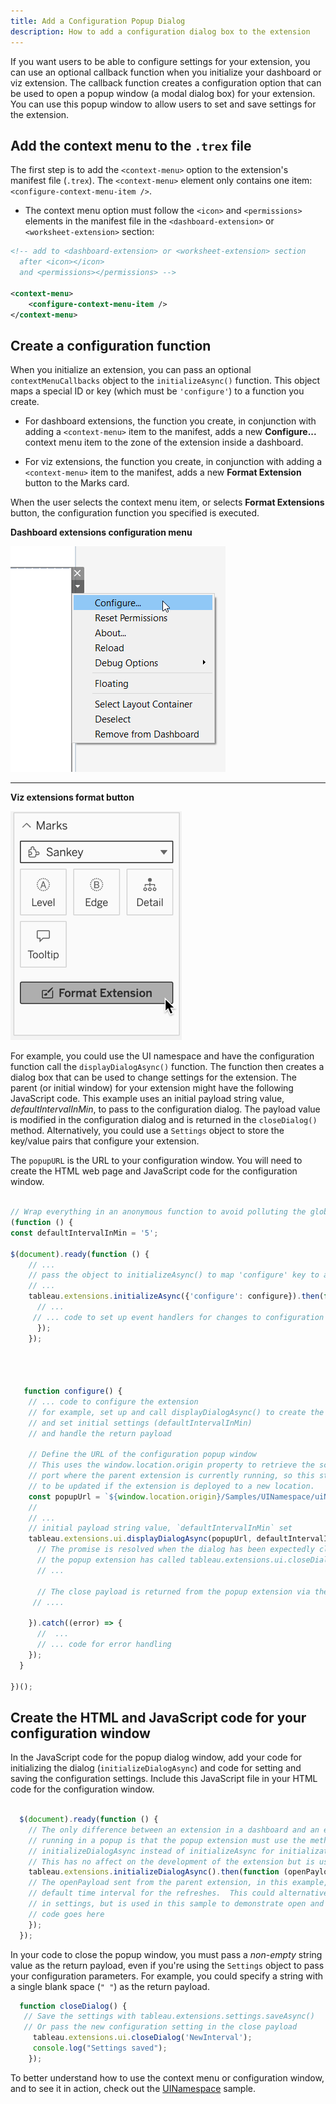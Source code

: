 ```yaml
---
title: Add a Configuration Popup Dialog
description: How to add a configuration dialog box to the extension
---
```


If you want users to be able to configure settings for your extension, you can use an optional callback function when you initialize your dashboard or viz extension. The callback function creates a configuration option that can be used to open a popup window (a modal dialog box) for your extension. You can use this popup window to allow users to set and save settings for the extension.


## Add the context menu to the `.trex` file

The first step is to add the `<context-menu>` option to the extension's manifest file (`.trex`). The `<context-menu>` element only contains one item:  `<configure-context-menu-item />`.

* The context menu option must follow the `<icon>` and `<permissions>` elements in the  manifest file in the `<dashboard-extension>` or `<worksheet-extension>` section:

```xml
<!-- add to <dashboard-extension> or <worksheet-extension> section
  after <icon></icon> 
  and <permissions></permissions> -->

<context-menu>
    <configure-context-menu-item />
</context-menu>

```

## Create a configuration function

When you initialize an extension, you can pass an optional `contextMenuCallbacks` object to the `initializeAsync()` function.
This object maps a special ID or key (which must be `'configure'`) to a function you create.  

* For dashboard extensions, the function you create, in conjunction 
with adding a `<context-menu>` item to the manifest, adds a new **Configure...** context menu item to the zone of the extension inside a dashboard.

* For viz extensions, the function you create, in conjunction 
with adding a `<context-menu>` item to the manifest, adds a new **Format Extension** button to the Marks card.  

When the user selects the context menu item, or selects **Format Extensions** button, the configuration function you specified is executed.


**Dashboard extensions configuration menu**

![](./assets/extension_configure_menu.png)

----

**Viz extensions format button**

![](./assets/viz_format_btn_75.png)
  
For example, you could use the UI namespace and have the configuration function call the `displayDialogAsync()` function. The function then creates a dialog box that can be used to change settings for the extension. The parent (or initial window) for your extension might have the following JavaScript code. This example uses an initial payload string value, *defaultIntervalInMin*, to pass to the configuration dialog. The payload value is modified in the configuration dialog and is returned in the `closeDialog()` method. Alternatively, you could use a `Settings` object to store the key/value pairs that configure your extension.

The `popupURL` is the URL to your configuration window. You will need to create the HTML web page and JavaScript code for the configuration window.

```javascript

// Wrap everything in an anonymous function to avoid polluting the global namespace
(function () {
const defaultIntervalInMin = '5';

$(document).ready(function () {
    // ...
    // pass the object to initializeAsync() to map 'configure' key to a function called configure()
    // ...
    tableau.extensions.initializeAsync({'configure': configure}).then(function() {     
      // ...
     // ... code to set up event handlers for changes to configuration 
      });
    });
  



   function configure() { 
    // ... code to configure the extension
    // for example, set up and call displayDialogAsync() to create the configuration window 
    // and set initial settings (defaultIntervalInMin)
    // and handle the return payload 

    // Define the URL of the configuration popup window
    // This uses the window.location.origin property to retrieve the scheme, hostname, and
    // port where the parent extension is currently running, so this string doesn't have
    // to be updated if the extension is deployed to a new location.
    const popupUrl = `${window.location.origin}/Samples/UINamespace/uiNamespaceDialog.html`;
    // 
    // ...
    // initial payload string value, `defaultIntervalInMin` set 
    tableau.extensions.ui.displayDialogAsync(popupUrl, defaultIntervalInMin, { height: 500, width: 500 }).then((closePayload) => {
      // The promise is resolved when the dialog has been expectedly closed, meaning that
      // the popup extension has called tableau.extensions.ui.closeDialog.
      // ...

      // The close payload is returned from the popup extension via the closeDialog() method.
     // ....

    }).catch((error) => {
      //  ... 
      // ... code for error handling
    });
  }

})();  

```

## Create the HTML and JavaScript code for your configuration window

In the JavaScript code for the popup dialog window, add your code for initializing the dialog (`initializeDialogAsync`) and code for setting and saving the configuration settings. Include this JavaScript file in your HTML code for the configuration window.

```javascript

  $(document).ready(function () {
    // The only difference between an extension in a dashboard and an extension
    // running in a popup is that the popup extension must use the method
    // initializeDialogAsync instead of initializeAsync for initialization.
    // This has no affect on the development of the extension but is used internally.
    tableau.extensions.initializeDialogAsync().then(function (openPayload) {
    // The openPayload sent from the parent extension, in this example, is the
    // default time interval for the refreshes.  This could alternatively be stored
    // in settings, but is used in this sample to demonstrate open and close payloads.
    // code goes here
    });
  }); 

```

In your code to close the popup window, you must pass a *non-empty* string value as the return payload, even if you're using the `Settings` object to pass your configuration parameters. For example, you could specify a string with a single blank space (`" "`) as the return payload.

```javascript
  function closeDialog() {
   // Save the settings with tableau.extensions.settings.saveAsync()
   // Or pass the new configuration setting in the close payload
     tableau.extensions.ui.closeDialog('NewInterval');
     console.log("Settings saved");
    });

```

To better understand how to use the context menu or configuration window, and to see it in action, check out the [UINamespace](https://github.com/tableau/extensions-api/tree/master/Samples/UINamespace?=target="_blank") sample.
